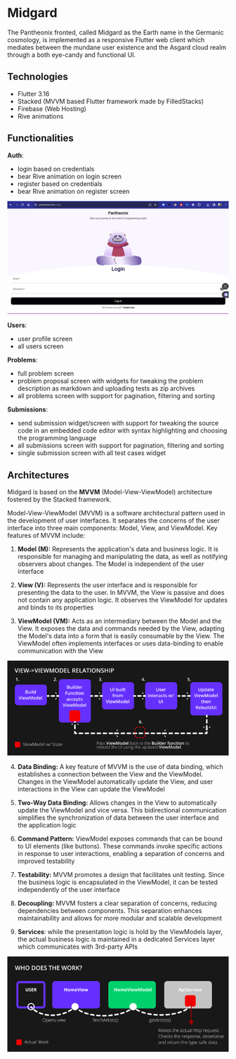 # Midgard

The Pantheonix fronted, called Midgard as the Earth name in the Germanic cosmology, is implemented as a responsive Flutter web client which mediates between the mundane user existence and the Asgard cloud realm through a both eye-candy and functional UI.

## Technologies

- Flutter 3.16
- Stacked (MVVM based Flutter framework made by FilledStacks)
- Firebase (Web Hosting)
- Rive animations

## Functionalities

**Auth**:

- login based on credentials
- bear Rive animation on login screen
- register based on credentials
- bear Rive animation on register screen

![Login Screen](assets/LoginScreen.png)

**Users**:

- user profile screen
- all users screen

**Problems**:

- full problem screen
- problem proposal screen with widgets for tweaking the problem description as markdown and uploading tests as zip archives
- all problems screen with support for pagination, filtering and sorting

**Submissions**:

- send submission widget/screen with support for tweaking the source code in an embedded code editor with syntax highlighting and choosing the programming language
- all submissions screen with support for pagination, filtering and sorting
- single submission screen with all test cases widget

## Architectures

Midgard is based on the **MVVM** (Model-View-ViewModel) architecture fostered by the Stacked framework.

Model-View-ViewModel (MVVM) is a software architectural pattern used in the development of user interfaces. It separates the concerns of the user interface into three main components: Model, View, and ViewModel. Key features of MVVM include:

1. **Model (M):** Represents the application's data and business logic. It is responsible for managing and manipulating the data, as well as notifying observers about changes. The Model is independent of the user interface

2. **View (V):** Represents the user interface and is responsible for presenting the data to the user. In MVVM, the View is passive and does not contain any application logic. It observes the ViewModel for updates and binds to its properties

3. **ViewModel (VM):** Acts as an intermediary between the Model and the View. It exposes the data and commands needed by the View, adapting the Model's data into a form that is easily consumable by the View. The ViewModel often implements interfaces or uses data-binding to enable communication with the View

![MVVM1](assets/MVVM1.png)

4. **Data Binding:** A key feature of MVVM is the use of data binding, which establishes a connection between the View and the ViewModel. Changes in the ViewModel automatically update the View, and user interactions in the View can update the ViewModel

5. **Two-Way Data Binding:** Allows changes in the View to automatically update the ViewModel and vice versa. This bidirectional communication simplifies the synchronization of data between the user interface and the application logic

6. **Command Pattern:** ViewModel exposes commands that can be bound to UI elements (like buttons). These commands invoke specific actions in response to user interactions, enabling a separation of concerns and improved testability

7. **Testability:** MVVM promotes a design that facilitates unit testing. Since the business logic is encapsulated in the ViewModel, it can be tested independently of the user interface

8. **Decoupling:** MVVM fosters a clear separation of concerns, reducing dependencies between components. This separation enhances maintainability and allows for more modular and scalable development

9. **Services**: while the presentation logic is hold by the ViewModels layer, the actual business logic is maintained in a dedicated Services layer which communicates with 3rd-party APIs

![MVVM2](assets/MVVM2.png)
